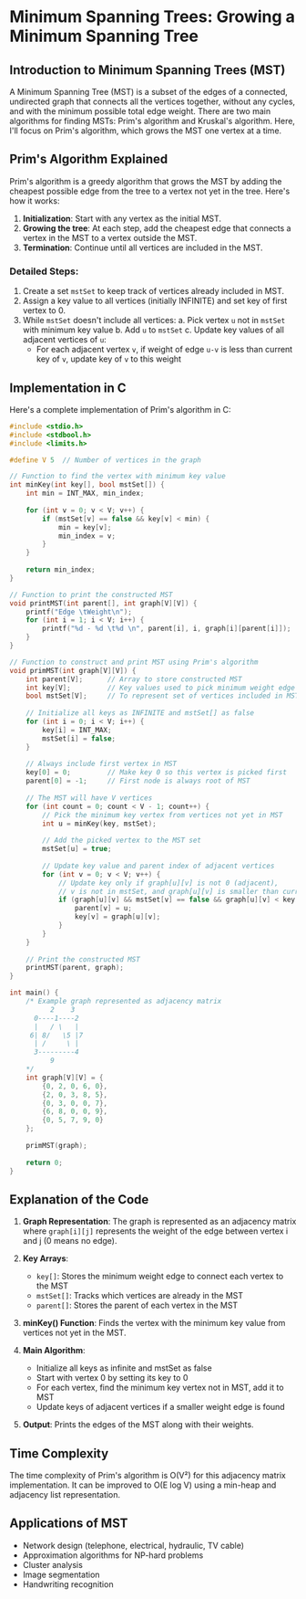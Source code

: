 # Minimum Spanning Trees: Growing a Minimum Spanning Tree

## Introduction to Minimum Spanning Trees (MST)

A Minimum Spanning Tree (MST) is a subset of the edges of a connected, undirected graph that connects all the vertices together, without any cycles, and with the minimum possible total edge weight. There are two main algorithms for finding MSTs: Prim's algorithm and Kruskal's algorithm. Here, I'll focus on Prim's algorithm, which grows the MST one vertex at a time.

## Prim's Algorithm Explained

Prim's algorithm is a greedy algorithm that grows the MST by adding the cheapest possible edge from the tree to a vertex not yet in the tree. Here's how it works:

1. **Initialization**: Start with any vertex as the initial MST.
2. **Growing the tree**: At each step, add the cheapest edge that connects a vertex in the MST to a vertex outside the MST.
3. **Termination**: Continue until all vertices are included in the MST.

### Detailed Steps:

1. Create a set `mstSet` to keep track of vertices already included in MST.
2. Assign a key value to all vertices (initially INFINITE) and set key of first vertex to 0.
3. While `mstSet` doesn't include all vertices:
   a. Pick vertex `u` not in `mstSet` with minimum key value
   b. Add `u` to `mstSet`
   c. Update key values of all adjacent vertices of `u`:
      - For each adjacent vertex `v`, if weight of edge `u-v` is less than current key of `v`, update key of `v` to this weight

## Implementation in C

Here's a complete implementation of Prim's algorithm in C:

```c
#include <stdio.h>
#include <stdbool.h>
#include <limits.h>

#define V 5  // Number of vertices in the graph

// Function to find the vertex with minimum key value
int minKey(int key[], bool mstSet[]) {
    int min = INT_MAX, min_index;
    
    for (int v = 0; v < V; v++) {
        if (mstSet[v] == false && key[v] < min) {
            min = key[v];
            min_index = v;
        }
    }
    
    return min_index;
}

// Function to print the constructed MST
void printMST(int parent[], int graph[V][V]) {
    printf("Edge \tWeight\n");
    for (int i = 1; i < V; i++) {
        printf("%d - %d \t%d \n", parent[i], i, graph[i][parent[i]]);
    }
}

// Function to construct and print MST using Prim's algorithm
void primMST(int graph[V][V]) {
    int parent[V];      // Array to store constructed MST
    int key[V];         // Key values used to pick minimum weight edge
    bool mstSet[V];     // To represent set of vertices included in MST
    
    // Initialize all keys as INFINITE and mstSet[] as false
    for (int i = 0; i < V; i++) {
        key[i] = INT_MAX;
        mstSet[i] = false;
    }
    
    // Always include first vertex in MST
    key[0] = 0;         // Make key 0 so this vertex is picked first
    parent[0] = -1;     // First node is always root of MST
    
    // The MST will have V vertices
    for (int count = 0; count < V - 1; count++) {
        // Pick the minimum key vertex from vertices not yet in MST
        int u = minKey(key, mstSet);
        
        // Add the picked vertex to the MST set
        mstSet[u] = true;
        
        // Update key value and parent index of adjacent vertices
        for (int v = 0; v < V; v++) {
            // Update key only if graph[u][v] is not 0 (adjacent), 
            // v is not in mstSet, and graph[u][v] is smaller than current key[v]
            if (graph[u][v] && mstSet[v] == false && graph[u][v] < key[v]) {
                parent[v] = u;
                key[v] = graph[u][v];
            }
        }
    }
    
    // Print the constructed MST
    printMST(parent, graph);
}

int main() {
    /* Example graph represented as adjacency matrix
          2    3
      0----1----2
      |   / \   |
     6| 8/   \5 |7
      | /     \ |
      3---------4
          9
    */
    int graph[V][V] = {
        {0, 2, 0, 6, 0},
        {2, 0, 3, 8, 5},
        {0, 3, 0, 0, 7},
        {6, 8, 0, 0, 9},
        {0, 5, 7, 9, 0}
    };
    
    primMST(graph);
    
    return 0;
}
```

## Explanation of the Code

1. **Graph Representation**: The graph is represented as an adjacency matrix where `graph[i][j]` represents the weight of the edge between vertex i and j (0 means no edge).

2. **Key Arrays**:
   - `key[]`: Stores the minimum weight edge to connect each vertex to the MST
   - `mstSet[]`: Tracks which vertices are already in the MST
   - `parent[]`: Stores the parent of each vertex in the MST

3. **minKey() Function**: Finds the vertex with the minimum key value from vertices not yet in the MST.

4. **Main Algorithm**:
   - Initialize all keys as infinite and mstSet as false
   - Start with vertex 0 by setting its key to 0
   - For each vertex, find the minimum key vertex not in MST, add it to MST
   - Update keys of adjacent vertices if a smaller weight edge is found

5. **Output**: Prints the edges of the MST along with their weights.

## Time Complexity

The time complexity of Prim's algorithm is O(V²) for this adjacency matrix implementation. It can be improved to O(E log V) using a min-heap and adjacency list representation.

## Applications of MST

- Network design (telephone, electrical, hydraulic, TV cable)
- Approximation algorithms for NP-hard problems
- Cluster analysis
- Image segmentation
- Handwriting recognition

